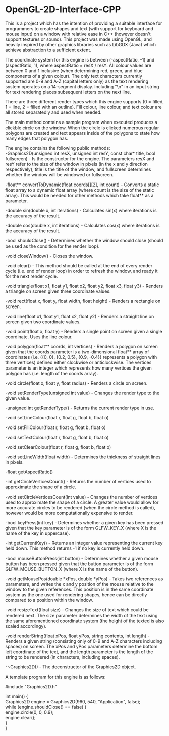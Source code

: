 # OpenGL-2D-Interface-CPP  
This is a project which has the intention of providing a suitable interface for programmers to create shapes and text (with support for keyboard and mouse input) on a window with relative ease in C++ (however doesn't support textures or sound). This project was made using OpenGL, and heavily inspired by other graphics libraries such as LibGDX (Java) which achieve abstraction to a sufficient extent.  
  
The coordinate system for this engine is between (-aspectRatio, -1) and (aspectRatio, 1), where aspectRatio = resX / resY. All colour values are between 0 and 1 inclusive (when determining red, green, and blue components of a given colour). The only text characters currently supported are 0-9 and A-Z (capital letters only) as the text rendering system operates on a 14-segment display. Including "\n" in an input string for text rendering places subsequent letters on the next line.  
  
There are three different render types which this engine supports (0 = filled, 1 = line, 2 = filled with an outline). Fill colour, line colour, and text colour are all stored separatedly and used when needed.  
  
The main method contains a sample program when executed produces a clickble circle on the window. When the circle is clicked numerous regular polygons are created and text appears inside of the polygons to state how many edges that polygon has.  
  
The engine contains the following public methods:  
-Graphics2D(unsigned int resX, unsigned int resY, const char* title, bool fullscreen) - Is the constructor for the engine. The parameters resX and resY refer to the size of the window in pixels (in the x and y direction respectively), title is the title of the window, and fullscreen determines whether the window will be windowed or fullscreen.  
  
-float** convertToDynamic(float coords[][2], int count) - Converts a static float array to a dynamic float array (where count is the size of the static array). This would be needed for other methods which take float** as a parameter.  
  
-double sin(double x, int iterations)  - Calculates sin(x) where iterations is the accuracy of the result.  
  
-double cos(double x, int iterations)  - Calculates cos(x) where iterations is the accuracy of the result.  
  
-bool shouldClose() - Determines whether the window should close (should be used as the condition for the render loop).  
  
-void closeWindow() - Closes the window.  
  
-void clear() - This method should be called at the end of every render cycle (i.e. end of render loop) in order to refresh the window, and ready it for the next render cycle.  
  
-void triangle(float x1, float y1, float x2, float y2, float x3, float y3) - Renders a triangle on screen given three coordinate values.  
  
-void rect(float x, float y, float width, float height) - Renders a rectangle on screen.  
  
-void line(float x1, float y1, float x2, float y2) - Renders a straight line on screen given two coordinate values.  
  
-void point(float x, float y) - Renders a single point on screen given a single coordinate. Uses the line colour.  
  
-void polygon(float** coords, int vertices) - Renders a polygon on screen given that the coords parameter is a two-dimensional float** array of coordinates (i.e. {{0, 0}, {0.2, 0.5}, {0.9, -0.4}} represents a polygon with three vertices) defined either clockwise or anticlockwise. The vertices parameter is an integer which represents how many vertices the given polygon has (i.e. length of the coords array).  
  
-void circle(float x, float y, float radius) - Renders a circle on screen.  
  
-void setRenderType(unsigned int value) - Changes the render type to the given value.  
  
-unsigned int getRenderType() - Returns the current render type in use.  
  
-void setLineColour(float r, float g, float b, float o)  
  
-void setFillColour(float r, float g, float b, float o)  
  
-void setTextColour(float r, float g, float b, float o)  
  
-void setClearColour(float r, float g, float b, float o)  
  
-void setLineWidth(float width) - Determines the thickness of straight lines in pixels.  
  
-float getAspectRatio()  
  
-int getCircleVerticesCount() - Returns the number of vertices used to approximate the shape of a circle.  
  
-void setCircleVerticesCount(int value) - Changes the number of vertices used to approximate the shape of a circle. A greater value would allow for more accurate circles to be rendered (when the circle method is called), however would be more computationally expensive to render.  
  
-bool keyPress(int key) - Determines whether a given key has been pressed given that the key parameter is of the form GLFW_KEY_X (where X is the name of the key in uppercase).  

-int getCurrentKey() - Returns an integer value representing the current key held down. This method returns -1 if no key is currently held down.
  
-bool mouseButtonPress(int button) - Determines whether a given mouse button has been pressed given that the button parameter is of the form GLFW_MOUSE_BUTTON_X (where X is the name of the button).  
  
-void getMousePos(double *xPos, double *yPos) - Takes two references as parameters, and writes the x and y position of the mouse relative to the window to the given references. This position is in the same coordinate system as the one used for rendering shapes, hence can be directly compared to a position within the window.  
  
-void resizeText(float size) - Changes the size of text which could be rendered next. The size parameter determines the width of the text using the same aforementioned coordinate system (the height of the texted is also scaled accordingy).  
  
-void renderString(float xPos, float yPos, string contents, int length) - Renders a given string (consisting only of 0-9 and A-Z characters including spaces) on screen. The xPos and yPos parameters determine the bottom left coordinate of the text, and the length parameter is the length of the string to be rendered (in characters, including spaces).  

-~Graphics2D() - The deconstructor of the Graphics2D object.  
  
  
  
A template program for this engine is as follows:  
  
#include "Graphics2D.h"  
  
int main() {  
  Graphics2D engine = Graphics2D(960, 540, "Application", false);  
  while (engine.shouldClose() == false) {  
    engine.circle(0, 0, 0.9);  
    engine.clear();  
  }  
}  
